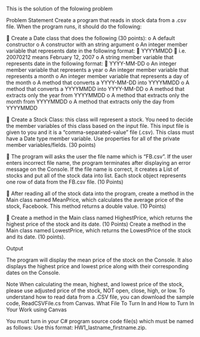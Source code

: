 This is the solution of the folowing problem

Problem Statement
Create a program that reads in stock data from a .csv file. When the program runs, it should do the following:

 Create a Date class that does the following (30 points):
	o A default constructor
	o A constructor with an string argument
	o An integer member variable that represents date in the following format:
	 YYYYMMDD
	 i.e. 20070212 means February 12, 2007
	o A string member variable that represents date in the following format:
	 YYYY-MM-DD
	o An integer member variable that represents a year
	o An integer member variable that represents a month
	o An integer member variable that represents a day of the month
	o A method that converts a YYYY-MM-DD into YYYYMMDD
	o A method that converts a YYYYMMDD into YYYY-MM-DD
	o A method that extracts only the year from YYYYMMDD
	o A method that extracts only the month from YYYYMMDD
	o A method that extracts only the day from YYYYMMDD
	
 Create a Stock Class: this class will represent a stock. You need to decide the member variables of this class based on the input file. This input file is given to you and it is a “comma-separated-value” file (.csv). This class must have a Date type member variable. Use properties for all of the private member variables/fields. (30 points)

 The program will asks the user the file name which is “FB.csv”. If the user enters incorrect file name, the program terminates after displaying an error message on the Console. If the file name is correct, it creates a List of stocks and put all of the stock data into list. Each stock object represents one row of data from the FB.csv file. (10 Points)

 After reading all of the stock data into the program, create a method in the Main class named MeanPrice, which calculates the average price of the stock, Facebook. This method returns a double value. (10 Points)

 Create a method in the Main class named HighestPrice, which returns the highest price of the stock and its date. (10 Points) Create a method in the Main class named LowestPrice, which returns the LowestPrice of the stock and its date. (10 points).

Output

The program will display the mean price of the stock on the Console. It also displays the highest price and lowest price along with their corresponding dates on the Console.

Note
When calculating the mean, highest, and lowest price of the stock, please use adjusted price of the stock, NOT open, close, high, or low.
To understand how to read data from a .CSV file, you can download the sample code, ReadCSVFile.cs from Canvas.
What File To Turn In and How to Turn In Your Work using Canvas

You must turn in your C# program source code file(s) which must be named as follows:
Use this format: HW1_lastname_firstname.zip.
